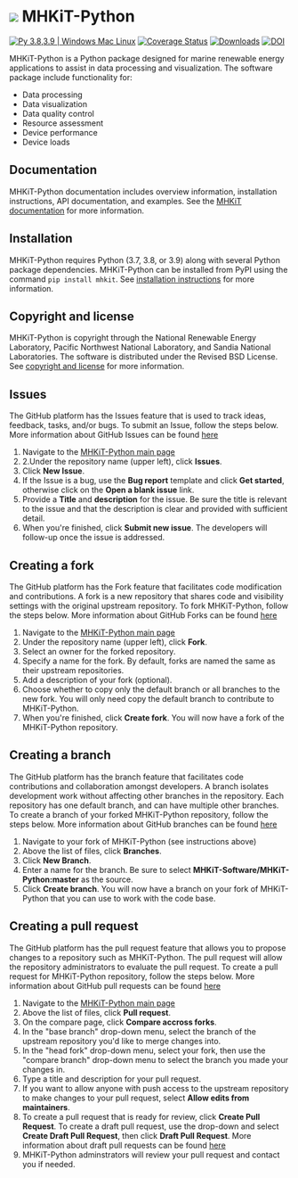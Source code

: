 ![](figures/logo.png) MHKiT-Python
=====================================

[![Py 3.8,3.9 | Windows Mac Linux](https://github.com/MHKiT-Software/MHKiT-Python/actions/workflows/main.yml/badge.svg)](https://github.com/MHKiT-Software/MHKiT-Python/actions/workflows/main.yml)
[![Coverage Status](https://coveralls.io/repos/github/MHKiT-Software/MHKiT-Python/badge.svg?branch=master)](https://coveralls.io/github/MHKiT-Software/MHKiT-Python?branch=master)
[![Downloads](https://pepy.tech/badge/mhkit)](https://pepy.tech/project/mhkit)
[![DOI](https://zenodo.org/badge/DOI/10.5281/zenodo.3924683.svg)](https://doi.org/10.5281/zenodo.3924683)


MHKiT-Python is a Python package designed for marine renewable energy applications to assist in 
data processing and visualization.  The software package include functionality for:

* Data processing
* Data visualization
* Data quality control
* Resource assessment
* Device performance
* Device loads

Documentation
------------------
MHKiT-Python documentation includes overview information, installation instructions, API documentation, and examples.
See the [MHKiT documentation](https://mhkit-software.github.io/MHKiT) for more information.

Installation
------------------------
MHKiT-Python requires Python (3.7, 3.8, or 3.9) along with several Python 
package dependencies.  MHKiT-Python can be installed from PyPI using the command ``pip install mhkit``.
See [installation instructions](https://mhkit-software.github.io/MHKiT/installation.html) for more information.

Copyright and license
------------------------
MHKiT-Python is copyright through the National Renewable Energy Laboratory, 
Pacific Northwest National Laboratory, and Sandia National Laboratories. 
The software is distributed under the Revised BSD License.
See [copyright and license](LICENSE.md) for more information.

Issues
------------------------
The GitHub platform has the Issues feature that is used to track ideas, feedback, tasks, and/or bugs. To submit an Issue, follow the steps below. More information about GitHub Issues can be found [here](https://docs.github.com/en/issues/tracking-your-work-with-issues/about-issues)
1. Navigate to the [MHKiT-Python main page](https://github.com/MHKiT-Software/MHKiT-Python)
2. 2.Under the repository name (upper left), click **Issues**.
3. Click **New Issue**.
4. If the Issue is a bug, use the **Bug report** template and click **Get started**, otherwise click on the **Open a blank issue** link.
5. Provide a **Title** and **description** for the issue. Be sure the title is relevant to the issue and that the description is clear and provided with sufficient detail.
6. When you're finished, click **Submit new issue**. The developers will follow-up once the issue is addressed.

Creating a fork
------------------------
The GitHub platform has the Fork feature that facilitates code modification and contributions. A fork is a new repository that shares code and visibility settings with the original upstream repository. To fork MHKiT-Python, follow the steps below. More information about GitHub Forks can be found [here](https://docs.github.com/en/get-started/quickstart/fork-a-repo)
1. Navigate to the [MHKiT-Python main page](https://github.com/MHKiT-Software/MHKiT-Python)
2. Under the repository name (upper left), click **Fork**.
3. Select an owner for the forked repository.
4. Specify a name for the fork. By default, forks are named the same as their upstream repositories.
5. Add a description of your fork (optional).
6. Choose whether to copy only the default branch or all branches to the new fork. You will only need copy the default branch to contribute to MHKiT-Python.
7. When you're finished, click **Create fork**. You will now have a fork of the MHKiT-Python repository.

Creating a branch
------------------------
The GitHub platform has the branch feature that facilitates code contributions and collaboration amongst developers. A branch isolates development work without affecting other branches in the repository. Each repository has one default branch, and can have multiple other branches. To create a branch of your forked MHKiT-Python repository, follow the steps below. More information about GitHub branches can be found [here](https://docs.github.com/en/pull-requests/collaborating-with-pull-requests/proposing-changes-to-your-work-with-pull-requests/about-branches)
1. Navigate to your fork of MHKiT-Python (see instructions above)
2. Above the list of files, click **Branches**.
3. Click **New Branch**. 
4. Enter a name for the branch. Be sure to select **MHKiT-Software/MHKiT-Python:master** as the source.
5. Click **Create branch**. You will now have a branch on your fork of MHKiT-Python that you can use to work with the code base.

Creating a pull request
------------------------
The GitHub platform has the pull request feature that allows you to propose changes to a repository such as MHKiT-Python. The pull request will allow the repository administrators to evaluate the pull request. To create a pull request for MHKiT-Python repository, follow the steps below. More information about GitHub pull requests can be found [here](https://docs.github.com/en/pull-requests/collaborating-with-pull-requests/proposing-changes-to-your-work-with-pull-requests/creating-a-pull-request)
1. Navigate to the [MHKiT-Python main page](https://github.com/MHKiT-Software/MHKiT-Python)
2. Above the list of files, click **Pull request**.
3. On the compare page, click **Compare accross forks**. 
4. In the "base branch" drop-down menu, select the branch of the upstream repository you'd like to merge changes into. 
5. In the "head fork" drop-down menu, select your fork, then use the "compare branch" drop-down menu to select the branch you made your changes in.
6. Type a title and description for your pull request.
7. If you want to allow anyone with push access to the upstream repository to make changes to your pull request, select **Allow edits from maintainers**.
8. To create a pull request that is ready for review, click **Create Pull Request**. To create a draft pull request, use the drop-down and select **Create Draft Pull Request**, then click **Draft Pull Request**. More information about draft pull requests can be found [here](https://docs.github.com/en/pull-requests/collaborating-with-pull-requests/proposing-changes-to-your-work-with-pull-requests/about-pull-requests#draft-pull-requests)
9. MHKiT-Python adminstrators will review your pull request and contact you if needed.

